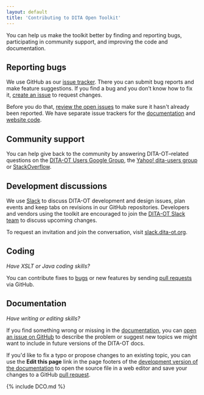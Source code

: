 ```yaml
---
layout: default
title: 'Contributing to DITA Open Toolkit'
---
```


<p class="lead">You can help us make the toolkit better by finding and reporting bugs, participating in community support, and improving the code and documentation.</p>

## Reporting bugs

We use GitHub as our [issue tracker][1]. There you can submit bug reports and make feature suggestions. If you find a bug and you don’t know how to fix it, [create an issue][2] to request changes.

Before you do that, [review the open issues][1] to make sure it hasn't already been reported. We have separate issue trackers for the [documentation][3] and [website code][4].

## Community support

You can help give back to the community by answering DITA-OT–related questions on the [DITA-OT Users Google Group][5], the [Yahoo! dita-users group][6] or [StackOverflow][7].

## Development discussions

We use [Slack][8] to discuss DITA-OT development and design issues, plan events and keep tabs on revisions in our GitHub repositories. Developers and vendors using the toolkit are encouraged to join the [DITA-OT Slack team][9] to discuss upcoming changes.

To request an invitation and join the conversation, visit [slack.dita-ot.org][10].

## Coding

_Have XSLT or Java coding skills?_

You can contribute fixes to [bugs][11] or new features by sending [pull requests][12] via GitHub.

## Documentation

_Have writing or editing skills?_

If you find something wrong or missing in the [documentation][13], you can [open an issue on GitHub][14] to describe the problem or suggest new topics we might want to include in future versions of the DITA-OT docs.

If you'd like to fix a typo or propose changes to an existing topic, you can use the **Edit this page** link in the page footers of the [development version of the documentation][13] to open the source file in a web editor and save your changes to a GitHub [pull request][12].

{% include DCO.md %}

[1]: https://github.com/dita-ot/dita-ot/issues
[2]: https://github.com/dita-ot/dita-ot/issues/new/choose
[3]: https://github.com/dita-ot/docs/issues
[4]: https://github.com/dita-ot/website/issues
[5]: https://groups.google.com/d/forum/dita-ot-users
[6]: https://groups.yahoo.com/neo/groups/dita-users/info
[7]: http://stackoverflow.com/questions/tagged/dita-ot
[8]: https://slack.com
[9]: https://dita-ot.slack.com
[10]: http://slack.dita-ot.org
[11]: https://github.com/dita-ot/dita-ot/labels/bug
[12]: https://help.github.com/articles/using-pull-requests
[13]: https://www.dita-ot.org/dev/
[14]: https://github.com/dita-ot/docs/issues/new
